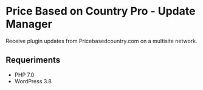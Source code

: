 # Price Based on Country Pro -  Update Manager

Receive plugin updates from Pricebasedcountry.com on a multisite network.

## Requeriments

+ PHP 7.0
+ WordPress 3.8
